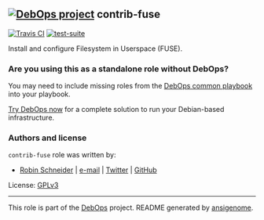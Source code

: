 ## [![DebOps project](http://debops.org/images/debops-small.png)](http://debops.org) contrib-fuse

<!-- This file was generated by Ansigenome. Do not edit this file directly but
     instead have a look at the files in the ./meta/ directory. -->

[![Travis CI](http://img.shields.io/travis/debops/ansible-contrib-fuse.svg?style=flat)](http://travis-ci.org/debops/ansible-contrib-fuse)
[![test-suite](http://img.shields.io/badge/test--suite-ansible--contrib--fuse-blue.svg?style=flat)](https://github.com/debops/test-suite/tree/master/ansible-contrib-fuse/)


Install and configure Filesystem in Userspace (FUSE).



### Are you using this as a standalone role without DebOps?

You may need to include missing roles from the [DebOps common
playbook](https://github.com/debops/debops-playbooks/blob/master/playbooks/common.yml)
into your playbook.

[Try DebOps now](https://github.com/debops/debops) for a complete solution to run your Debian-based infrastructure.





### Authors and license

`contrib-fuse` role was written by:

- [Robin Schneider](http://ypid.de/) | [e-mail](mailto:ypid@riseup.net) | [Twitter](https://twitter.com/ypid) | [GitHub](https://github.com/ypid)

License: [GPLv3](https://tldrlegal.com/license/gnu-general-public-license-v3-%28gpl-3%29)

***

This role is part of the [DebOps](http://debops.org/) project. README generated by [ansigenome](https://github.com/nickjj/ansigenome/).
